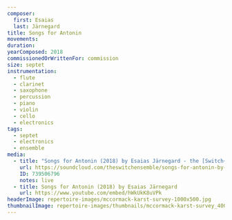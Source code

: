 ```yaml
---
composer:
  first: Esaias
  last: Järnegard
title: Songs for Antonin
movements:
duration:
yearComposed: 2018
commissionedOrWrittenFor: commission
size: septet
instrumentation:
  - flute
  - clarinet
  - saxophone
  - percussion
  - piano
  - violin
  - cello
  - electronics
tags:
  - septet
  - electronics
  - ensemble
media:
  - title: "Songs for Antonin (2018) by Esaias Järnegard - the [Switch~ Ensemble]"
    url: https://soundcloud.com/theswitchensemble/songs-for-antonin-by-esaias-jarnegard
    ID: 739506796
    notes: live
  - title: Songs for Antonin (2018) by Esaias Järnegard
    url: https://www.youtube.com/embed/hWkUkK8uVPk
headerImage: repertoire-images/mccormack-karst-survey-1000x500.jpg
thumbnailImage: repertoire-images/thumbnails/mccormack-karst-survey_400x200.jpg
---
```

